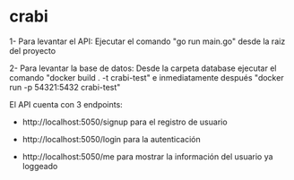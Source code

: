 # crabi
1- Para levantar el API: Ejecutar el comando "go run main.go" desde la raiz del proyecto

2- Para levantar la base de datos: Desde la carpeta database ejecutar el comando "docker build . -t crabi-test" e inmediatamente después "docker run -p 54321:5432 crabi-test"

El API cuenta con 3 endpoints:

- http://localhost:5050/signup para el registro de usuario

- http://localhost:5050/login para la autenticación

- http://localhost:5050/me para mostrar la información del usuario ya loggeado
